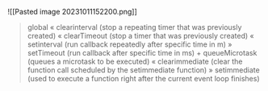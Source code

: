 ![[Pasted image 20231011152200.png]]
> global « clearinterval (stop a repeating timer that was previously created) « clearTimeout (stop a timer that was previously created) « setinterval (run callback repeatedly after specific time in m) » setTimeout (run callback after specific time in ms) + queueMicrotask (queues a microtask to be executed) « clearimmediate (clear the function call scheduled by the setimmediate function) » setimmediate (used to execute a function right after the current event loop finishes)